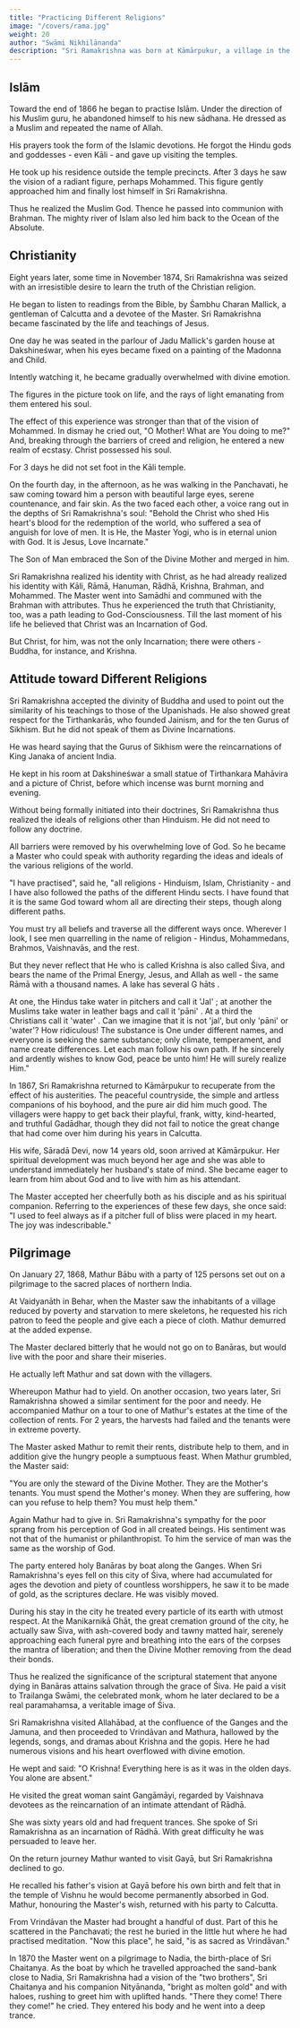 ```yaml
---
title: "Practicing Different Religions"
image: "/covers/rama.jpg"
weight: 20
author: "Swāmi Nikhilānanda"
description: "Sri Ramakrishna was born at Kāmārpukur, a village in the Hooghly District in rural Bengāl."
---
```



## Islām

Toward the end of 1866 he began to practise Islām. Under the direction of his Muslim guru, he abandoned himself to his new sādhana. He dressed as a Muslim and repeated the name of Allah.

His prayers took the form of the Islamic devotions. He forgot the Hindu gods and goddesses - even Kāli - and gave up visiting the temples. 

He took up his residence outside the temple precincts. After 3 days he saw the vision of a radiant figure, perhaps Mohammed. This figure gently approached him and finally lost himself in Sri Ramakrishna. 

Thus he realized the Muslim God. Thence he passed into communion with Brahman. The mighty river of Islam also led him back to the Ocean of the Absolute.


## Christianity

Eight years later, some time in November 1874, Sri Ramakrishna was seized with an irresistible desire to learn the truth of the Christian religion. 

He began to listen to readings from the Bible, by Śambhu Charan Mallick, a gentleman of Calcutta and a devotee of the Master. Sri Ramakrishna became fascinated by the life and teachings of Jesus. 

One day he was seated in the parlour of Jadu Mallick's garden house at Dakshineśwar, when his eyes became fixed on a painting of the Madonna and Child.

Intently watching it, he became gradually overwhelmed with divine emotion. 

The figures in the picture took on life, and the rays of light emanating from them entered his soul.

The effect of this experience was stronger than that of the vision of Mohammed. In dismay he cried out, "O Mother! What are You doing to me?" And, breaking through the
barriers of creed and religion, he entered a new realm of ecstasy. Christ possessed his soul. 

For 3 days he did not set foot in the Kāli temple. 

On the fourth day, in the afternoon, as he was walking in the Panchavati, he saw coming toward him a person with beautiful large eyes, serene countenance, and fair skin. As the two faced each other, a voice rang out in the depths of Sri Ramakrishna's soul: "Behold the Christ who shed His heart's blood for the redemption of the world, who suffered a sea of anguish for love of men. It is He, the Master Yogi, who is in eternal union with God. It is Jesus, Love Incarnate." 

The Son of Man embraced the Son of the Divine Mother and merged in him.

Sri Ramakrishna realized his identity with Christ, as he had already realized his identity with Kāli, Rāmā, Hanuman, Rādhā, Krishna, Brahman, and Mohammed. The Master went
into Samādhi and communed with the Brahman with attributes. Thus he experienced the truth that Christianity, too, was a path leading to God-Consciousness. Till the last
moment of his life he believed that Christ was an Incarnation of God. 

But Christ, for him, was not the only Incarnation; there were others - Buddha, for instance, and Krishna.


## Attitude toward Different Religions

Sri Ramakrishna accepted the divinity of Buddha and used to point out the similarity of his teachings to those of the Upanishads. He also showed great respect for the Tirthankarās, who founded Jainism, and for the ten Gurus of Sikhism. But he did not speak of them as Divine Incarnations. 

He was heard saying that the Gurus of Sikhism were the reincarnations of King Janaka of ancient India. 

He kept in his room at Dakshineśwar a small statue of Tirthankara Mahāvira and a picture of Christ, before
which incense was burnt morning and evening.

Without being formally initiated into their doctrines, Sri Ramakrishna thus realized the ideals of religions other than Hinduism. He did not need to follow any doctrine. 

All barriers were removed by his overwhelming love of God. So he became a Master who could speak with authority regarding the ideas and ideals of the various religions of the world. 

"I have practised", said he, "all religions - Hinduism, Islam, Christianity - and I have also followed the paths of the different Hindu sects. I have found that it is the same God toward whom all are directing their steps, though along different paths. 

You must try all beliefs and traverse all the different ways once. Wherever I look, I see men quarrelling in the name of religion - Hindus, Mohammedans, Brahmos, Vaishnavās, and the rest. 

But they never reflect that He who is called Krishna is also called Śiva, and bears the name of the Primal Energy, Jesus, and Allah as well - the same Rāmā with a thousand names. A lake has several G hāts . 

At one, the Hindus take water in pitchers and call it 'Jal' ; at another the Muslims take water in leather bags and call it 'pāni' . At a third the Christians call it 'water' . Can we imagine that it is not 'jal', but only 'pāni' or
'water'? How ridiculous! The substance is One under different names, and everyone is
seeking the same substance; only climate, temperament, and name create differences.
Let each man follow his own path. If he sincerely and ardently wishes to know God,
peace be unto him! He will surely realize Him."

In 1867, Sri Ramakrishna returned to Kāmārpukur to recuperate from the effect of his austerities. The peaceful countryside, the simple and artless companions of his boyhood, and the pure air did him much good. The villagers were happy to get back their playful, frank, witty, kind-hearted, and truthful Gadādhar, though they did not fail to notice the great change that had come over him during his years in Calcutta.

His wife, Sāradā Devi, now 14 years old, soon arrived at Kāmārpukur. Her spiritual development was much beyond her age and she was able to understand immediately her husband's state of mind. She became eager to learn from him about God and to live with him as his attendant.

The Master accepted her cheerfully both as his disciple and as his spiritual companion. Referring to the experiences of these few days, she once said: "I used to feel always as if a pitcher full of bliss were placed in my heart. The joy was indescribable."


## Pilgrimage

On January 27, 1868, Mathur Bābu with a party of 125 persons set out on a pilgrimage to the sacred places of northern India. 

At Vaidyanāth in Behar, when the Master saw the inhabitants of a village reduced by poverty and starvation to mere skeletons, he requested his rich patron to feed the people and give each a piece of cloth. Mathur demurred at the added expense. 

The Master declared bitterly that he would not go on to Banāras, but would live with the poor and share their miseries. 

He actually left Mathur and sat down with the villagers.

Whereupon Mathur had to yield. On another occasion, two years later, Sri Ramakrishna showed a similar sentiment for the poor and needy. He accompanied Mathur on a tour to one of Mathur's estates at the time of the collection of rents. For 2 years, the harvests had failed and the tenants were in extreme poverty.

The Master asked Mathur to remit their rents, distribute help to them, and in addition give the hungry people a sumptuous feast. When Mathur grumbled, the Master said: 

"You are only the steward of the Divine Mother. They are the Mother's tenants. You must spend the Mother's money. When they are suffering, how can you refuse to help them? You must help them." 

Again Mathur had to give in. Sri Ramakrishna's sympathy for the poor sprang from his perception of God in all created beings. His sentiment was not that of the humanist or philanthropist. To him the service of man was the same as the worship of God.

The party entered holy Banāras by boat along the Ganges. When Sri Ramakrishna's eyes fell on this city of Śiva, where had accumulated for ages the devotion and piety of countless worshippers, he saw it to be made of gold, as the scriptures declare. He was visibly moved. 

During his stay in the city he treated every particle of its earth with utmost respect. At the Manikarnikā Ghāt, the great cremation ground of the city, he actually saw Śiva, with ash-covered body and tawny matted hair, serenely approaching
each funeral pyre and breathing into the ears of the corpses the mantra of liberation; and then the Divine Mother removing from the dead their bonds. 

Thus he realized the significance of the scriptural statement that anyone dying in Banāras attains salvation through the grace of Śiva. He paid a visit to Trailanga Swāmi, the celebrated monk, whom he later declared to be a real paramahamsa, a veritable image of Śiva.

Sri Ramakrishna visited Allahābad, at the confluence of the Ganges and the Jamuna, and then proceeded to Vrindāvan and Mathura, hallowed by the legends, songs, and dramas about Krishna and the gopis. Here he had numerous visions and his heart overflowed with divine emotion. 

He wept and said: "O Krishna! Everything here is as it was in the olden days. You alone are absent." 

He visited the great woman saint Gangāmāyi, regarded by Vaishnava devotees as the reincarnation of an intimate attendant of Rādhā.

She was sixty years old and had frequent trances. She spoke of Sri Ramakrishna as an incarnation of Rādhā. With great difficulty he was persuaded to leave her.

On the return journey Mathur wanted to visit Gayā, but Sri Ramakrishna declined to go.

He recalled his father's vision at Gayā before his own birth and felt that in the temple of Vishnu he would become permanently absorbed in God. Mathur, honouring the Master's
wish, returned with his party to Calcutta. 

From Vrindāvan the Master had brought a handful of dust. Part of this he scattered in the Panchavati; the rest he buried in the little hut where he had practised meditation.
"Now this place", he said, "is as sacred as Vrindāvan."

In 1870 the Master went on a pilgrimage to Nadia, the birth-place of Sri Chaitanya. As the boat by which he travelled approached the sand-bank close to Nadia, Sri Ramakrishna had a vision of the "two brothers", Sri Chaitanya and his companion
Nityānanda, "bright as molten gold" and with haloes, rushing to greet him with uplifted
hands. "There they come! There they come!" he cried. They entered his body and he
went into a deep trance.


